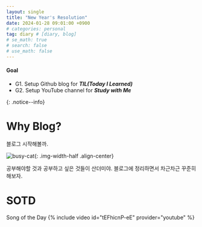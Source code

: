 ```yaml
---
layout: single
title: "New Year's Resolution"
date: 2024-01-28 09:01:00 +0900
# categories: personal
tag: diary # [diary, blog]
# se_math: true
# search: false
# use_math: false
---
```


<head>
</head>
<!-- ## Kor -->

<!-- 한줄공지 -->
<!-- **[Notice]** 공지사항입니다.
{: .notice--success} -->

<!-- 여러줄공지/개요 -->
<div class="notice">
<h4>Goal</h4>
<ul>
    <li>G1. Setup Github blog for <strong><i>TIL(Today I Learned)</i></strong></li>
    <li>G2. Setup YouTube channel for <strong><i>Study with Me</i></strong></li>
</ul>
</div>
{: .notice--info}

# Why Blog?

블로그 시작해볼까.

![busy-cat](https://media.tenor.com/bxe8Qsx3UusAAAAM/cat.gif){: .img-width-half .align-center}

공부해야할 것과 공부하고 싶은 것들이 산더미야.
블로그에 정리하면서 차근차근 꾸준히 해보자.

<!-- --- -->

<!-- ## Eng -->

<!-- 한줄공지 -->
<!-- **[Notice]** This is important.
{: .notice--success} -->

<!-- 여러줄공지/개요 -->
<!-- <div class="notice">
<h4>Goal</h4>
<ul>
    <li>G1. </li>
    <li>G2. </li>
    <li>G3. </li>
</ul>
</div>
{: .notice--info} -->

<!-- Let's start a **blog**. -->

<!-- ![busy-cat](https://media.tenor.com/bxe8Qsx3UusAAAAM/cat.gif){: .img-width-half .align-center} -->

<!-- 버튼 -->
<!-- [Button](https://mmistakes.github.io/minimal-mistakes/docs/utility-classes){: .btn .btn--danger} -->

<!-- 유투브 -->

# SOTD

Song of the Day
{% include video id="tEFhicnP-eE" provider="youtube" %}

<!-- 이미지(절대경로) -->
<!-- ![sleepy-cat]({{site.url}}/images/2024-01-28-starting-blog/sleepy-cat.gif) -->

<!-- 코드 -->
<!-- ```python
print("Hello, world!")
``` -->
